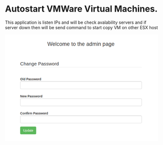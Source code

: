 # Autostart VMWare Virtual Machines.

This application is listen IPs and will be check avalability servers and if server down  then will be send command to start copy VM on other ESX host

![alt text](https://github.com/AndreyZemskov/Autostart-VMWare-VM-with-Flask/blob/master/screens/Account.PNG?raw=true)
